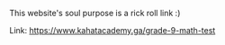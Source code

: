 This website's soul purpose is a rick roll link :)

Link: https://www.kahatacademy.ga/grade-9-math-test
